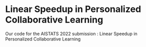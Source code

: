# Linear Speedup in Personalized Collaborative Learning
Our code for the AISTATS 2022 submission : Linear Speedup in Personalized Collaborative Learning
